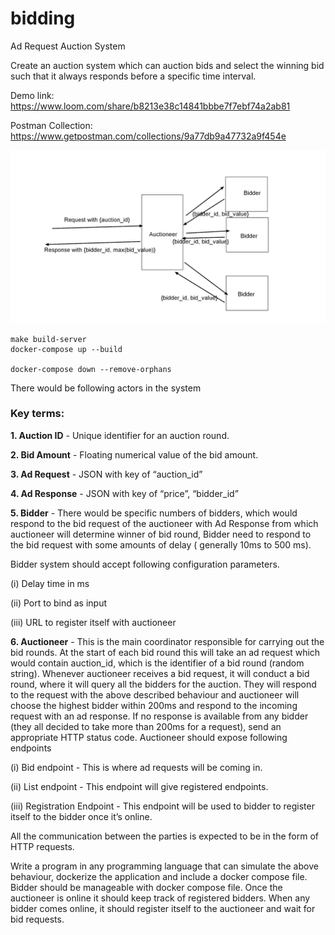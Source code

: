 # bidding

Ad Request Auction System

Create an auction system which can auction bids and select the winning bid such that it always responds before a specific time interval.

Demo link: https://www.loom.com/share/b8213e38c14841bbbe7f7ebf74a2ab81

Postman Collection: https://www.getpostman.com/collections/9a77db9a47732a9f454e

![ass](./model.png)

```
make build-server
docker-compose up --build

docker-compose down --remove-orphans
```

There would be following actors in the system

### Key terms:

**1. Auction ID** - Unique identifier for an auction round.

**2. Bid Amount** - Floating numerical value of the bid amount.

**3. Ad Request** - JSON with key of “auction_id”

**4. Ad Response** - JSON with key of “price”, “bidder_id”

**5. Bidder** - There would be specific numbers of bidders, which would respond to the bid request of the auctioneer with Ad Response from which auctioneer will determine winner of bid round, Bidder need to respond to the bid request with some amounts of delay ( generally 10ms to 500 ms).

Bidder system should accept following configuration parameters.

(i) Delay time in ms

(ii) Port to bind as input

(iii) URL to register itself with auctioneer

**6. Auctioneer** - This is the main coordinator responsible for carrying out the bid rounds. At the start of each bid round this will take an ad request which would contain auction_id, which is the identifier of a bid round (random string). Whenever auctioneer receives a bid request, it will conduct a bid round, where it will query all the bidders for the auction. They will respond to the request with the above described behaviour and auctioneer will choose the highest bidder within 200ms and respond to the incoming request with an ad response. If no response is available from any bidder (they all decided to take more than 200ms for a request), send an appropriate HTTP status code.
Auctioneer should expose following endpoints

(i) Bid endpoint - This is where ad requests will be coming in.

(ii) List endpoint - This endpoint will give registered endpoints.

(iii) Registration Endpoint - This endpoint will be used to bidder to register itself to the bidder once it’s online.

All the communication between the parties is expected to be in the form of HTTP requests.

Write a program in any programming language that can simulate the above behaviour, dockerize the application and include a docker compose file. Bidder should be manageable with docker compose file. Once the auctioneer is online it should keep track of registered bidders. When any bidder comes online, it should register itself to the auctioneer and wait for bid requests.
